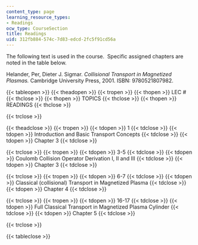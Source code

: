 ```yaml
---
content_type: page
learning_resource_types:
- Readings
ocw_type: CourseSection
title: Readings
uid: 312fb884-574c-7d83-edcd-2fc5f91cd56a
---
```


The following text is used in the course.  Specific assigned chapters are noted in the table below.

Helander, Per, Dieter J. Sigmar. _Collisional Transport in Magnetized Plasmas._ Cambridge University Press, 2001. ISBN: 9780521807982.

{{< tableopen >}}
{{< theadopen >}}
{{< tropen >}}
{{< thopen >}}
LEC #
{{< thclose >}}
{{< thopen >}}
TOPICS
{{< thclose >}}
{{< thopen >}}
READINGS
{{< thclose >}}

{{< trclose >}}

{{< theadclose >}}
{{< tropen >}}
{{< tdopen >}}
1
{{< tdclose >}}
{{< tdopen >}}
Introduction and Basic Transport Concepts
{{< tdclose >}}
{{< tdopen >}}
Chapter 3
{{< tdclose >}}

{{< trclose >}}
{{< tropen >}}
{{< tdopen >}}
3-5
{{< tdclose >}}
{{< tdopen >}}
Coulomb Collision Operator Derivation I, II and III
{{< tdclose >}}
{{< tdopen >}}
Chapter 3
{{< tdclose >}}

{{< trclose >}}
{{< tropen >}}
{{< tdopen >}}
6-7
{{< tdclose >}}
{{< tdopen >}}
Classical (collisional) Transport in Magnetized Plasma
{{< tdclose >}}
{{< tdopen >}}
Chapter 4
{{< tdclose >}}

{{< trclose >}}
{{< tropen >}}
{{< tdopen >}}
16-17
{{< tdclose >}}
{{< tdopen >}}
Full Classical Transport in Magnetized Plasma Cylinder
{{< tdclose >}}
{{< tdopen >}}
Chapter 5
{{< tdclose >}}

{{< trclose >}}

{{< tableclose >}}